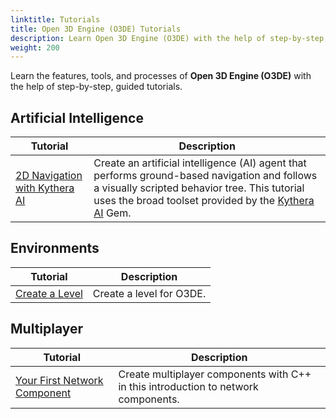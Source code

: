 ```yaml
---
linktitle: Tutorials
title: Open 3D Engine (O3DE) Tutorials
description: Learn Open 3D Engine (O3DE) with the help of step-by-step, guided tutorials.
weight: 200
---
```


Learn the features, tools, and processes of **Open 3D Engine (O3DE)** with the help of step-by-step, guided tutorials.

## Artificial Intelligence

| Tutorial | Description |
| - | - |
| [2D Navigation with Kythera AI](ai/navigation-2d) | Create an artificial intelligence (AI) agent that performs ground-based navigation and follows a visually scripted behavior tree. This tutorial uses the broad toolset provided by the [Kythera AI](/docs/user-guide/gems/reference/kythera-ai) Gem. |

## Environments

| Tutorial | Description |
| - | - |
| [Create a Level](environments/create-a-level) | Create a level for O3DE. |

## Multiplayer

| Tutorial | Description |
| - | - |
| [Your First Network Component](multiplayer/first-multiplayer-component) | Create multiplayer components with C++ in this introduction to network components. |
